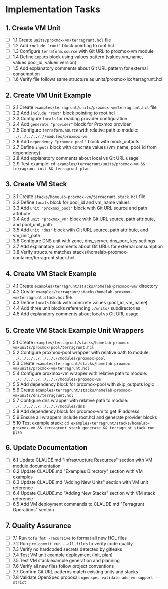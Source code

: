 # Implementation Tasks

## 1. Create VM Unit

- [ ] 1.1 Create `units/proxmox-vm/terragrunt.hcl` file
- [ ] 1.2 Add `include "root"` block pointing to root.hcl
- [ ] 1.3 Configure `terraform.source` with Git URL to proxmox-vm module
- [ ] 1.4 Define `inputs` block using values pattern (values.vm_name, values.pool_id, values.version)
- [ ] 1.5 Add explanatory comments about Git URL pattern for external consumption
- [ ] 1.6 Verify file follows same structure as units/proxmox-lxc/terragrunt.hcl

## 2. Create VM Unit Example

- [ ] 2.1 Create `examples/terragrunt/units/proxmox-vm/terragrunt.hcl` file
- [ ] 2.2 Add `include "root"` block pointing to root.hcl
- [ ] 2.3 Configure `locals` for reading provider configuration
- [ ] 2.4 Add `generate "provider"` block for Proxmox provider
- [ ] 2.5 Configure `terraform.source` with relative path to module: `../../../.././/modules/proxmox-vm`
- [ ] 2.6 Add `dependency "proxmox_pool"` block with mock_outputs
- [ ] 2.7 Define `inputs` block with concrete values (vm_name, pool_id from dependency)
- [ ] 2.8 Add explanatory comments about local vs Git URL usage
- [ ] 2.9 Test example: `cd examples/terragrunt/units/proxmox-vm && terragrunt init && terragrunt plan`

## 3. Create VM Stack

- [ ] 3.1 Create `stacks/homelab-proxmox-vm/terragrunt.stack.hcl` file
- [ ] 3.2 Define `locals` block for pool_id and vm_name values
- [ ] 3.3 Add `unit "proxmox_pool"` block with Git URL source and path attribute
- [ ] 3.4 Add `unit "proxmox_vm"` block with Git URL source, path attribute, and pool_unit_path
- [ ] 3.5 Add `unit "dns"` block with Git URL source, path attribute, and vm_unit_path
- [ ] 3.6 Configure DNS unit with zone, dns_server, dns_port, key settings
- [ ] 3.7 Add explanatory comments about Git URLs for external consumption
- [ ] 3.8 Verify structure matches stacks/homelab-proxmox-container/terragrunt.stack.hcl

## 4. Create VM Stack Example

- [ ] 4.1 Create `examples/terragrunt/stacks/homelab-proxmox-vm/` directory
- [ ] 4.2 Create `examples/terragrunt/stacks/homelab-proxmox-vm/terragrunt.stack.hcl` file
- [ ] 4.3 Define `locals` block with concrete values (pool_id, vm_name)
- [ ] 4.4 Add three unit blocks referencing `./units/` subdirectories
- [ ] 4.5 Add explanatory comments about local vs Git URL usage

## 5. Create VM Stack Example Unit Wrappers

- [ ] 5.1 Create `examples/terragrunt/stacks/homelab-proxmox-vm/units/proxmox-pool/terragrunt.hcl`
- [ ] 5.2 Configure proxmox-pool wrapper with relative path to module: `../../../../../.././/modules/proxmox-pool`
- [ ] 5.3 Create `examples/terragrunt/stacks/homelab-proxmox-vm/units/proxmox-vm/terragrunt.hcl`
- [ ] 5.4 Configure proxmox-vm wrapper with relative path to module: `../../../../../.././/modules/proxmox-vm`
- [ ] 5.5 Add dependency block for proxmox-pool with skip_outputs logic
- [ ] 5.6 Create `examples/terragrunt/stacks/homelab-proxmox-vm/units/dns/terragrunt.hcl`
- [ ] 5.7 Configure dns wrapper with relative path to module: `../../../../../.././/modules/dns`
- [ ] 5.8 Add dependency block for proxmox-vm to get IP address
- [ ] 5.9 Ensure all wrappers include root.hcl and generate provider blocks
- [ ] 5.10 Test example stack: `cd examples/terragrunt/stacks/homelab-proxmox-vm && terragrunt stack generate && terragrunt stack run plan`

## 6. Update Documentation

- [ ] 6.1 Update CLAUDE.md "Infrastructure Resources" section with VM module documentation
- [ ] 6.2 Update CLAUDE.md "Examples Directory" section with VM examples
- [ ] 6.3 Update CLAUDE.md "Adding New Units" section with VM unit reference
- [ ] 6.4 Update CLAUDE.md "Adding New Stacks" section with VM stack reference
- [ ] 6.5 Add VM deployment commands to CLAUDE.md "Terragrunt Operations" section

## 7. Quality Assurance

- [ ] 7.1 Run `tofu fmt -recursive` to format all new HCL files
- [ ] 7.2 Run `pre-commit run --all-files` to verify code quality
- [ ] 7.3 Verify no hardcoded secrets detected by gitleaks
- [ ] 7.4 Test VM unit example deployment (init, plan)
- [ ] 7.5 Test VM stack example generation and planning
- [ ] 7.6 Verify all new files follow project conventions
- [ ] 7.7 Confirm Git URL patterns match existing units and stacks
- [ ] 7.8 Validate OpenSpec proposal: `openspec validate add-vm-support --strict`
